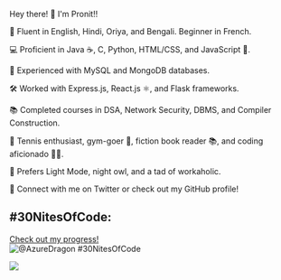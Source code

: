 Hey there! 👋 I'm Pronit!!

🌟 Fluent in English, Hindi, Oriya, and Bengali. Beginner in French.

💻 Proficient in Java ☕, C, Python, HTML/CSS, and JavaScript 🔨.

💾 Experienced with MySQL and MongoDB databases.

🛠️ Worked with Express.js, React.js ⚛️, and Flask frameworks.

📚 Completed courses in DSA, Network Security, DBMS, and Compiler Construction.

🎾 Tennis enthusiast, gym-goer 💪, fiction book reader 📚, and coding aficionado 👩‍💻.

🌃 Prefers Light Mode, night owl, and a tad of workaholic.

📱 Connect with me on Twitter or check out my GitHub profile!


## #30NitesOfCode:

  [Check out my progress!](https://www.codedex.io/@AzureDragon/30-nites-of-code)  
  ![@AzureDragon #30NitesOfCode](https://www.codedex.io/api/petStatus?user=AzureDragon)

  <a href="https://visitcount.itsvg.in">
  <img src="https://visitcount.itsvg.in/api?id=Pronit21&label=Profile%20Views&color=0&icon=6&pretty=false" />
</a>
